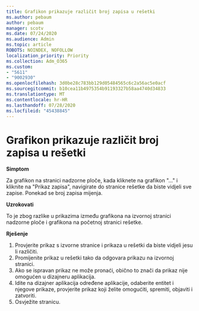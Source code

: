 ```yaml
---
title: Grafikon prikazuje različit broj zapisa u rešetki
ms.author: pebaum
author: pebaum
manager: scotv
ms.date: 07/24/2020
ms.audience: Admin
ms.topic: article
ROBOTS: NOINDEX, NOFOLLOW
localization_priority: Priority
ms.collection: Adm_O365
ms.custom:
- "5611"
- "9002930"
ms.openlocfilehash: 3d0be28c783bb129d05484565c6c2a56ac5e0acf
ms.sourcegitcommit: b10cea11b4975354b91193327b58aa4740d34833
ms.translationtype: MT
ms.contentlocale: hr-HR
ms.lasthandoff: 07/28/2020
ms.locfileid: "45438845"
---
```

# <a name="chart-shows-different-number-of-records-in-grid"></a>Grafikon prikazuje različit broj zapisa u rešetki

**Simptom**

Za grafikon na stranici nadzorne ploče, kada kliknete na grafikon "..." i kliknite na "Prikaz zapisa", navigirate do stranice rešetke da biste vidjeli sve zapise. Ponekad se broj zapisa mijenja.

**Uzrokovati**

To je zbog razlike u prikazima između grafikona na izvornoj stranici nadzorne ploče i grafikona na početnoj stranici rešetke.  

**Rješenje**

1. Provjerite prikaz s izvorne stranice i prikaza u rešetki da biste vidjeli jesu li različiti.
2. Promijenite prikaz u rešetki tako da odgovara prikazu na izvornoj stranici.
3. Ako se ispravan prikaz ne može pronaći, obično to znači da prikaz nije omogućen u dizajneru aplikacija.
4. Idite na dizajner aplikacija određene aplikacije, odaberite entitet i njegove prikaze, provjerite prikaz koji želite omogućiti, spremiti, objaviti i zatvoriti.
5. Osvježite stranicu.